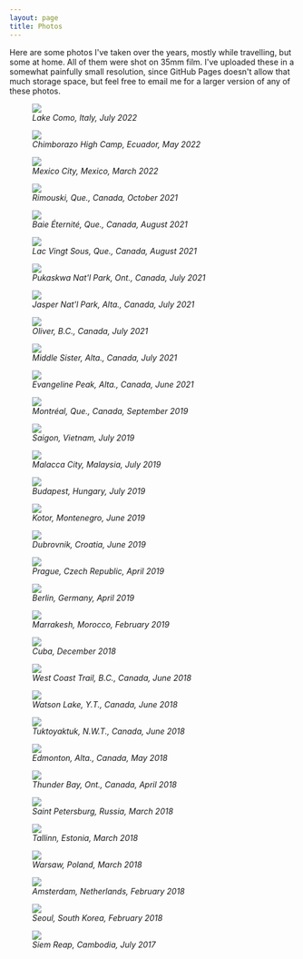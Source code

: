 ```yaml
---
layout: page
title: Photos
---
```


Here are some photos I've taken over the years, mostly while travelling, but some at home.
All of them were shot on 35mm film.
I've uploaded these in a somewhat painfully small resolution, since GitHub Pages doesn't allow
that much storage space, but feel free to email me for a larger version of any of these photos.

<figure class="figure">
<img src="/media/travel/lakecomo.jpg" class="center-image">
<figcaption class="caption"><i>Lake Como, Italy, July 2022</i></figcaption>
</figure>

<figure class="figure">
<img src="/media/travel/chimborazo.jpg" class="center-image">
<figcaption class="caption"><i>Chimborazo High Camp, Ecuador, May 2022</i></figcaption>
</figure>

<figure class="figure">
<img src="/media/travel/orinoco.jpg" class="center-image">
<figcaption class="caption"><i>Mexico City, Mexico, March 2022</i></figcaption>
</figure>

<figure class="figure">
<img src="/media/travel/rimouski.jpg" class="center-image">
<figcaption class="caption"><i>Rimouski, Que., Canada, October 2021</i></figcaption>
</figure>

<figure class="figure">
<img src="/media/travel/baieeternite.jpg" class="center-image">
<figcaption class="caption"><i>Baie Éternité, Que., Canada, August 2021</i></figcaption>
</figure>

<figure class="figure">
<img src="/media/travel/lacvingtsous.jpg" class="center-image">
<figcaption class="caption"><i>Lac Vingt Sous, Que., Canada, August 2021</i></figcaption>
</figure>

<figure class="figure">
<img src="/media/travel/superior.jpg" class="center-image">
<figcaption class="caption"><i>Pukaskwa Nat'l Park, Ont., Canada, July 2021</i></figcaption>
</figure>

<figure class="figure">
<img src="/media/travel/jasper2021.jpg" class="center-image">
<figcaption class="caption"><i>Jasper Nat'l Park, Alta., Canada, July 2021</i></figcaption>
</figure>

<figure class="figure">
<img src="/media/travel/okanagan2021.jpg" class="center-image">
<figcaption class="caption"><i>Oliver, B.C., Canada, July 2021</i></figcaption>
</figure>

<figure class="figure">
<img src="/media/travel/middlesister.jpg" class="center-image">
<figcaption class="caption"><i>Middle Sister, Alta., Canada, July 2021</i></figcaption>
</figure>

<figure class="figure">
<img src="/media/travel/evangeline.jpg" class="center-image">
<figcaption class="caption"><i>Evangeline Peak, Alta., Canada, June 2021</i></figcaption>
</figure>

<figure class="figure">
<img src="/media/travel/howdareyou.jpg" class="center-image">
<figcaption class="caption"><i>Montréal, Que., Canada, September 2019</i></figcaption>
</figure>

<figure class="figure">
<img src="/media/travel/saigon.jpg" class="center-image">
<figcaption class="caption"><i>Saigon, Vietnam, July 2019</i></figcaption>
</figure>

<figure class="figure">
<img src="/media/travel/malacca.jpg" class="center-image">
<figcaption class="caption"><i>Malacca City, Malaysia, July 2019</i></figcaption>
</figure>

<figure class="figure">
<img src="/media/travel/budapest.jpg" class="center-image">
<figcaption class="caption"><i>Budapest, Hungary, July 2019</i></figcaption>
</figure>

<figure class="figure">
<img src="/media/travel/kotor.jpg" class="center-image">
<figcaption class="caption"><i>Kotor, Montenegro, June 2019</i></figcaption>
</figure>

<figure class="figure">
<img src="/media/travel/dubrovnik.jpg" class="center-image">
<figcaption class="caption"><i>Dubrovnik, Croatia, June 2019</i></figcaption>
</figure>

<figure class="figure">
<img src="/media/travel/cechuvmost.jpg" class="center-image">
<figcaption class="caption"><i>Prague, Czech Republic, April 2019</i></figcaption>
</figure>

<figure class="figure">
<img src="/media/travel/berlin.jpg" class="center-image">
<figcaption class="caption"><i>Berlin, Germany, April 2019</i></figcaption>
</figure>

<figure class="figure">
<img src="/media/travel/marrakesh.jpg" class="center-image">
<figcaption class="caption"><i>Marrakesh, Morocco, February 2019</i></figcaption>
</figure>

<figure class="figure">
<img src="/media/travel/cuba.jpg" class="center-image">
<figcaption class="caption"><i>Cuba, December 2018</i></figcaption>
</figure>

<figure class="figure">
<img src="/media/travel/westcoasttrail.jpg" class="center-image">
<figcaption class="caption"><i>West Coast Trail, B.C., Canada, June 2018</i></figcaption>
</figure>

<figure class="figure">
<img src="/media/travel/watsonlake.jpg" class="center-image">
<figcaption class="caption"><i>Watson Lake, Y.T., Canada, June 2018</i></figcaption>
</figure>

<figure class="figure">
<img src="/media/travel/tuktoyaktuk.jpg" class="center-image">
<figcaption class="caption"><i>Tuktoyaktuk, N.W.T., Canada, June 2018</i></figcaption>
</figure>

<figure class="figure">
<img src="/media/travel/edmontonmay18.jpg" class="center-image">
<figcaption class="caption"><i>Edmonton, Alta., Canada, May 2018</i></figcaption>
</figure>

<figure class="figure">
<img src="/media/travel/thunderbay.jpg" class="center-image">
<figcaption class="caption"><i>Thunder Bay, Ont., Canada, April 2018</i></figcaption>
</figure>

<figure class="figure">
<img src="/media/travel/apraksindvor.jpg" class="center-image">
<figcaption class="caption"><i>Saint Petersburg, Russia, March 2018</i></figcaption>
</figure>

<figure class="figure">
<img src="/media/travel/tallinn.jpg" class="center-image">
<figcaption class="caption"><i>Tallinn, Estonia, March 2018</i></figcaption>
</figure>

<figure class="figure">
<img src="/media/travel/warsaw.jpg" class="center-image">
<figcaption class="caption"><i>Warsaw, Poland, March 2018</i></figcaption>
</figure>

<figure class="figure">
<img src="/media/travel/redcar.jpg" class="center-image">
<figcaption class="caption"><i>Amsterdam, Netherlands, February 2018</i></figcaption>
</figure>

<figure class="figure">
<img src="/media/travel/seoul.jpg" class="center-image">
<figcaption class="caption"><i>Seoul, South Korea, February 2018</i></figcaption>
</figure>

<figure class="figure">
<img src="/media/travel/siemreap.jpg" class="center-image">
<figcaption class="caption"><i>Siem Reap, Cambodia, July 2017</i></figcaption>
</figure>
